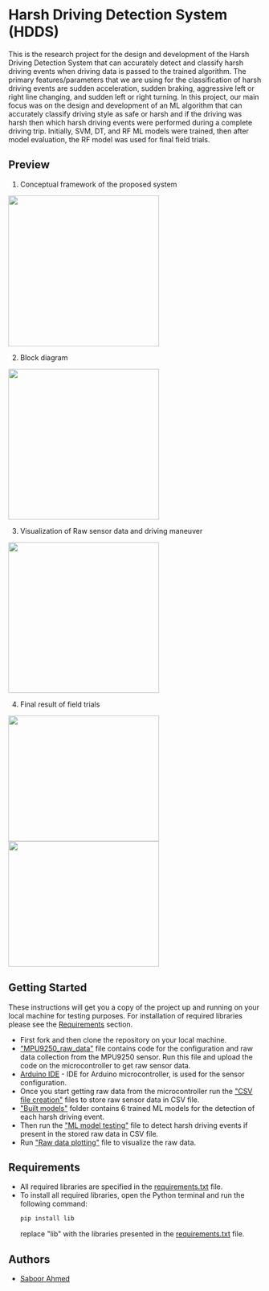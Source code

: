 # Harsh Driving Detection System (HDDS)

This is the research project for the design and development of the Harsh Driving Detection System that can accurately detect and classify harsh driving events when driving data is passed to the trained algorithm. The primary features/parameters that we are using for the classification of harsh driving events are sudden acceleration, sudden braking, aggressive left or right line changing, and sudden left or right turning. In this project, our main focus was on the design and development of an ML algorithm that can accurately classify driving style as safe or harsh and if the driving was harsh then which harsh driving events were performed during a complete driving trip. Initially, SVM, DT, and RF ML models were trained, then after model evaluation, the RF model was used for final field trials.

## Preview

1. Conceptual framework of the proposed system
<img src="https://drive.google.com/uc?export=view&id=1yOTOHY11HUqVYylhTtX8cKrullv0e-Gi" width=300>

2. Block diagram
<img src="https://drive.google.com/uc?export=view&id=1STfKkvCj59OH7MlaBc_MglEqSlNbhVnj" width=300>
   
3. Visualization of Raw sensor data and driving maneuver
<img src="https://drive.google.com/uc?export=view&id=1nl4hUeum7ww1N-y-7EG5fVj0CARKIT-z" width=300>

4. Final result of field trials
<p>
  <img src="https://drive.google.com/uc?export=view&id=1JTr7nf4Pta0gOaHZe1Kh_-6ZjdyGLz1n" width=300 height=250>
  <img src="https://drive.google.com/uc?export=view&id=1YJfkZQK5NuwCwzml1db5TyhHesFs8mh-" width=300 height=250>
</p>

## Getting Started

These instructions will get you a copy of the project up and running on your local machine for testing purposes. For installation of required libraries please see the [Requirements](#requirements) section. 

* First fork and then clone the repository on your local machine.
* ["MPU9250_raw_data"](./MPU9250_raw_data_code.ino) file contains code for the configuration and raw data collection from the MPU9250 sensor. Run this file and upload the code on the microcontroller to get raw sensor data.
* [Arduino IDE](https://www.arduino.cc/en/software) - IDE for Arduino microcontroller, is used for the sensor configuration.
* Once you start getting raw data from the microcontroller run the ["CSV file creation"](https://github.com/Saboor47/HDDS/blob/main/code%20for%20csv%20file%20creation.py) files to store raw sensor data in CSV file.
* ["Built models"](https://github.com/Saboor47/HDDS/tree/main/built%20models) folder contains 6 trained ML models for the detection of each harsh driving event.
* Then run the ["ML model testing"](https://github.com/Saboor47/HDDS/blob/main/code%20for%20ML%20model%20testing.ipynb) file to detect harsh driving events if present in the stored raw data in CSV file.
* Run ["Raw data plotting"](https://github.com/Saboor47/HDDS/blob/main/code%20raw%20data%20ploting.py) file to visualize the raw data.
  
## Requirements

* All required libraries are specified in the [requirements.txt](./requirements.txt) file.
* To install all required libraries, open the Python terminal and run the following command:
  ```python
  pip install lib
  ```
  replace "lib" with the libraries presented in the [requirements.txt](./requirements.txt) file.

## Authors

* [Saboor Ahmed](https://www.linkedin.com/in/saboor-ahmed)
